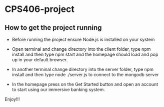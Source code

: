 # CPS406-project

  ## How to get the project running

  - Before running the project ensure Node.js is installed on your system

  - Open terminal and change directory into the client folder, type npm install and then type npm start and the homepage should load and pop up in your default browser.

  - In another terminal change directory into the server folder, type npm install and then type node ./server.js to connect to the mongodb server
 
  - In the homepage press on the Get Started button and open an account to start using our immersive banking system.

  Enjoy!!!